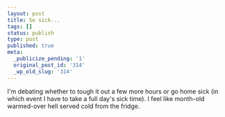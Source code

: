 ```yaml
---
layout: post
title: So sick...
tags: []
status: publish
type: post
published: true
meta:
  _publicize_pending: '1'
  original_post_id: '314'
  _wp_old_slug: '314'
---
```

I'm debating whether to tough it out a few more hours or go home sick (in which event I have to take a full day's sick time).  I feel like month-old warmed-over hell served cold from the fridge.
